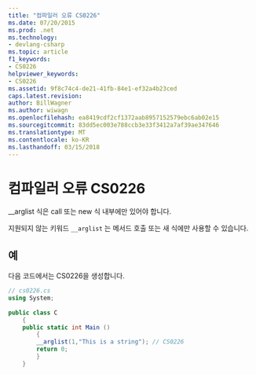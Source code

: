 ```yaml
---
title: "컴파일러 오류 CS0226"
ms.date: 07/20/2015
ms.prod: .net
ms.technology:
- devlang-csharp
ms.topic: article
f1_keywords:
- CS0226
helpviewer_keywords:
- CS0226
ms.assetid: 9f8c74c4-de21-41fb-84e1-ef32a4b23ced
caps.latest.revision: 
author: BillWagner
ms.author: wiwagn
ms.openlocfilehash: ea8419cdf2cf1372aab8957152579ebc6ab02e15
ms.sourcegitcommit: 83dd5ec003e788ccb3e33f3412a7af39ae347646
ms.translationtype: MT
ms.contentlocale: ko-KR
ms.lasthandoff: 03/15/2018
---
```

# <a name="compiler-error-cs0226"></a>컴파일러 오류 CS0226
__arglist 식은 call 또는 new 식 내부에만 있어야 합니다.  
  
 지원되지 않는 키워드 `__arglist` 는 메서드 호출 또는 새 식에만 사용할 수 있습니다.  
  
## <a name="example"></a>예  
 다음 코드에서는 CS0226을 생성합니다.  
  
```csharp  
// cs0226.cs  
using System;  
  
public class C  
    {  
    public static int Main ()  
        {  
        __arglist(1,"This is a string"); // CS0226  
        return 0;  
        }  
    }  
```
